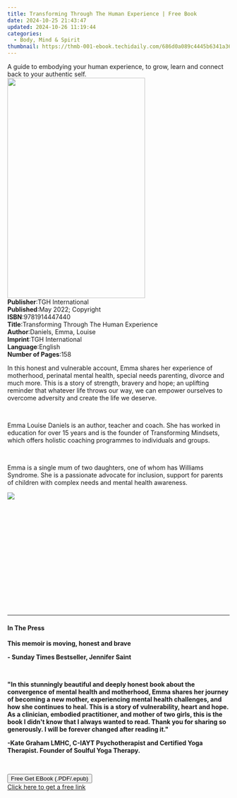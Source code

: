 ```yaml
---
title: Transforming Through The Human Experience | Free Book
date: 2024-10-25 21:43:47
updated: 2024-10-26 11:19:44
categories:
  - Body, Mind & Spirit
thumbnail: https://thmb-001-ebook.techidaily.com/686d0a089c4445b6341a367ef5840b43f0e2d388fae1bdc9fe1c573d43c6756a.jpg
---
```

<main id="book-container">
  <div class="flex flex-col">
    <div class="book-brief flex-1 py-6 px-4 sm:p-6 md:py-10 md:px-8">
      <!-- brief-->
      <div class="book-brief-main">
        A guide to embodying your human experience, to grow, learn and connect
        back to your authentic self.
      </div>
    </div>
    <div
      class="book-meta-info flex-1 grid gap-4 col-start-1 col-end-3 row-start-1 sm:mb-6 sm:grid-cols-4 lg:gap-6 lg:col-start-2 lg:row-end-6 lg:row-span-6 lg:mb-0"
    >
      <div
        class="book-meta-info-left place-content-center mt-4 p-4 text-sm leading-6 col-start-2 col-span-2 dark:text-slate-400"
      >
        <img
          class="w-full h-500 object-cover rounded-lg sm:h-255 sm:col-span-2 lg:col-span-full"
          src="https://img-001-ebook.techidaily.com/dc498054aa24b2ae479f3e1b3b11cbca391abf468cbfd69837920760076b3407.jpg"
          alt=""
          width="312"
          height="500"
        />
      </div>
      <div
        class="book-meta-info-right mt-2 col-start-1 row-start-2 col-span-3 self-center"
      >
        <!-- meta data  -->
        <div class="flex flex-col px-4 md:px-8">
          <div class="flex-1">
            <strong>Publisher</strong>:<span class="px-2"
              >TGH International</span
            >
          </div>
          <div class="flex-1">
            <strong>Published</strong>:<span class="px-2"
              >May 2022; Copyright</span
            >
          </div>
          <div class="flex-1">
            <strong>ISBN</strong>:<span class="px-2">9781914447440</span>
          </div>
          <div class="flex-1">
            <strong>Title</strong>:<span class="px-2"
              >Transforming Through The Human Experience</span
            >
          </div>
          <div class="flex-1">
            <strong>Author</strong>:<span class="px-2"
              >Daniels, Emma, Louise</span
            >
          </div>
          <div class="flex-1">
            <strong>Imprint</strong>:<span class="px-2">TGH International</span>
          </div>
          <div class="flex-1">
            <strong>Language</strong>:<span class="px-2">English</span>
          </div>
          <div class="flex-1">
            <strong>Number of Pages</strong>:<span class="px-2">158</span>
          </div>
        </div>
      </div>
    </div>
    <div class="book-description flex-1 py-6 px-4 sm:p-6 md:py-10 md:px-8">
      <div class="book-description-main">
        <div accordion-content="" id="description">
          <p>
            In this honest and vulnerable account, Emma shares her experience of
            motherhood, perinatal mental health, special needs parenting,
            divorce and much more. This is a story of strength, bravery and
            hope; an uplifting reminder that whatever life throws our way, we
            can empower ourselves to overcome adversity and create the life we
            deserve.&nbsp;
          </p>
          <p><br /></p>
          <p>
            Emma Louise Daniels is an author, teacher and coach. She has worked
            in education for over 15 years and is the founder of Transforming
            Mindsets, which offers holistic coaching programmes to individuals
            and groups.&nbsp;
          </p>
          <p><br /></p>
          <p>
            Emma is a single mum of two daughters, one of whom has Williams
            Syndrome. She is a passionate advocate for inclusion, support for
            parents of children with complex needs and mental health
            awareness.&nbsp;
          </p>
          <p>
            <span style="background-color: initial"
              ><img
                src="https://ssl.gstatic.com/ui/v1/icons/mail/images/cleardot.gif"
            /></span>
          </p>
          <p><br /></p>
          <p class="ql-align-center"><br /></p>
          <p class="ql-align-center"><br /></p>
          <p class="ql-align-center"><br /></p>
          <p class="ql-align-right"><br /></p>
          <p class="ql-align-right"><br /></p>
          <p><br /></p>
          <p><br /></p>
        </div>
        <div class="accordion-fader"></div>
      </div>
    </div>
    <div class="book-excerpts flex-1 py-6 px-4 sm:p-6 md:py-10 md:px-8">
      <!-- excerpts-->
      <div class="book-excerpts-main">
        <hr />
        <h4 class="placeholder placeholder-heading">
          <span>In The Press</span>
        </h4>
        <p></p>
        <p><strong>This memoir is moving, honest and brave </strong></p>
        <p><strong>- Sunday Times Bestseller, Jennifer Saint</strong></p>
        <p><br /></p>
        <p>
          <strong
            >"In this stunningly beautiful and deeply honest book about the
            convergence of mental health and motherhood, Emma shares her journey
            of becoming a new mother, experiencing mental health challenges, and
            how she continues to heal. This is a story of vulnerability, heart
            and hope. As a clinician, embodied practitioner, and mother of two
            girls, this is the book I didn't know that I always wanted to read.
            Thank you for sharing so generously. I will be forever changed after
            reading it."
          </strong>
        </p>
        <p>
          <strong
            >-Kate Graham LMHC, C-IAYT Psychotherapist and Certified Yoga
            Therapist. Founder of Soulful Yoga Therapy.&nbsp;</strong
          >
        </p>
        <p><br /></p>
        <p></p>
      </div>
    </div>
    <div
      class="book-about-author flex-1 py-6 px-4 sm:p-6 md:py-10 md:px-8"
    ></div>
    <div class="book-free-get flex-1 py-6 px-4 sm:p-6 md:py-10 md:px-8">
      <button
        id="btn-free-get"
        class="bg-blue-500 hover:bg-blue-700 text-white font-bold py-2 px-4 rounded"
      >
        Free Get EBook (.PDF/.epub)
      </button>
      <div id="countdown-display" class="px-2 text-lg mt-2"></div>
      <a
        id="free-link"
        class="hidden bg-blue-500 hover:bg-blue-700 text-white font-bold py-2 px-4 rounded"
        href="https://www.ebooks.com/en-us/book/210495483/transforming-through-the-human-experience/daniels-emma-louise/"
        target="_blank"
        >Click here to get a free link</a
      >
    </div>
    <script>
      let countdownTime = 0;
      let countdownInterval = null;
      document
        .getElementById('btn-free-get')
        .addEventListener('click', startCountdown);
      function startCountdown() {
        countdownTime = new Date().getTime() + 60000 * 3;
        countdownInterval = setInterval(updateCountdown, 1000);
        document.getElementById('btn-free-get').disabled = true;
        document
          .getElementById('btn-free-get')
          .classList.add('bg-gray-500', 'cursor-not-allowed');
      }
      function updateCountdown() {
        let currentTime = new Date().getTime();
        let timeLeft = countdownTime - currentTime;
        let secondsLeft = Math.floor(timeLeft / 1000);
        document.getElementById('countdown-display').innerHTML =
          `Remaining time: ${secondsLeft} seconds.`;
        if (secondsLeft <= 0) {
          clearInterval(countdownInterval);
          document.getElementById('btn-free-get').classList.add('hidden');
          document.getElementById('free-link').classList.remove('hidden');
          document.getElementById('countdown-display').innerHTML = '';
        }
      }
    </script>
  </div>
</main>
